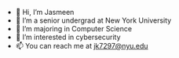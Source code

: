 - 👋 Hi, I’m Jasmeen 
- 🌱 I’m a senior undergrad at New York University 
- 💞️ I’m majoring in Computer Science
- 👀 I’m interested in cybersecurity 
- 📫 You can reach me at jk7297@nyu.edu

<!---
jk7297/jk7297 is a ✨ special ✨ repository because its `README.md` (this file) appears on your GitHub profile.
You can click the Preview link to take a look at your changes.
--->
